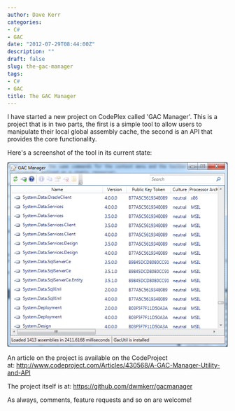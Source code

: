 ```yaml
---
author: Dave Kerr
categories:
- C#
- GAC
date: "2012-07-29T08:44:00Z"
description: ""
draft: false
slug: the-gac-manager
tags:
- C#
- GAC
title: The GAC Manager
---
```



<p>I have started a new project on CodePlex called 'GAC Manager'. This is a project that is in two parts, the first is a simple tool to allow users to manipulate their local global assembly cache, the second is an API that provides the core functionality.</p>
<p>Here's a screenshot of the tool in its current state:</p>
<p><img src="images/1_TheGacManagerTool.png" /></p>
<p>An article on the project is available on the CodeProject at:&nbsp;<a href="http://www.codeproject.com/Articles/430568/A-GAC-Manager-Utility-and-API">http://www.codeproject.com/Articles/430568/A-GAC-Manager-Utility-and-API</a></p>
<p>The project itself is at:&nbsp;<a href="https://github.com/dwmkerr/gacmanager">https://github.com/dwmkerr/gacmanager</a></p>
<p>As always, comments, feature requests and so on are welcome!</p>

